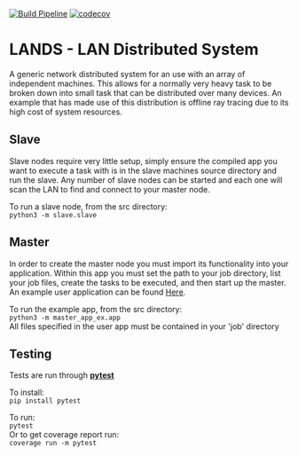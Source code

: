 [![Build Pipeline](https://github.com/catnapz/LANDS/workflows/Build%20Pipeline/badge.svg)](https://github.com/catnapz/LANDS/actions)
[![codecov](https://codecov.io/gh/catnapz/LANDS/branch/master/graph/badge.svg)](https://codecov.io/gh/catnapz/LANDS)

# LANDS - LAN Distributed System
A generic network distributed system for an use with an array of independent machines. This allows for a 
normally very heavy task to be broken down into small task that can be distributed over many devices. An 
example that has made use of this distribution is offline ray tracing due to its high cost of system 
resources.

## Slave
Slave nodes require very little setup, simply ensure the compiled app you want to execute a task with is in
the slave machines source directory and run the slave. Any number of slave nodes can be started and each one
will scan the LAN to find and connect to your master node.

To run a slave node, from the src directory:  
`python3 -m slave.slave`

## Master
In order to create the master node you must import its functionality into your application.
Within this app you must set the path to your job directory, list your job files, create the tasks to be executed,
and then start up the master. An example user application can be found [Here](/src/master_app_ex/app.py).

To run the example app, from the src directory:  
`python3 -m master_app_ex.app`  
All files specified in the user app must be contained in your 'job' directory

## Testing
Tests are run through [**pytest**](https://docs.pytest.org/en/latest/)

To install:  
`pip install pytest`

To run:  
`pytest`  
Or to get coverage report run:  
`coverage run -m pytest`
